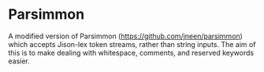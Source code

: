 # Parsimmon

A modified version of Parsimmon (https://github.com/jneen/parsimmon) which accepts Jison-lex token streams, rather than string inputs. The aim of this is to make dealing with whitespace, comments, and reserved keywords easier.
